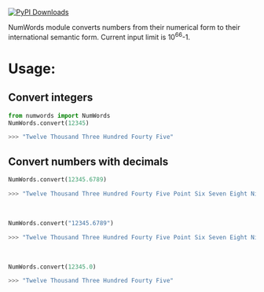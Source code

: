[![PyPI Downloads](https://static.pepy.tech/personalized-badge/numwords?period=total&units=international_system&left_color=grey&right_color=brightgreen&left_text=PyPI%20Downloads)](https://pepy.tech/project/numwords)

NumWords module converts numbers from their numerical form to their international semantic form.
Current input limit is 10<sup>66</sup>-1.

# Usage:

## Convert integers
```python
from numwords import NumWords
NumWords.convert(12345)
```
```python
>>> "Twelve Thousand Three Hundred Fourty Five"
```

## Convert numbers with decimals

```python
NumWords.convert(12345.6789)
```
```python
>>> "Twelve Thousand Three Hundred Fourty Five Point Six Seven Eight Nine"
```

<br>

```python
NumWords.convert("12345.6789")
```
```python
>>> "Twelve Thousand Three Hundred Fourty Five Point Six Seven Eight Nine"
```

<br>

```python
NumWords.convert(12345.0)
```
```python
>>> "Twelve Thousand Three Hundred Fourty Five"
```